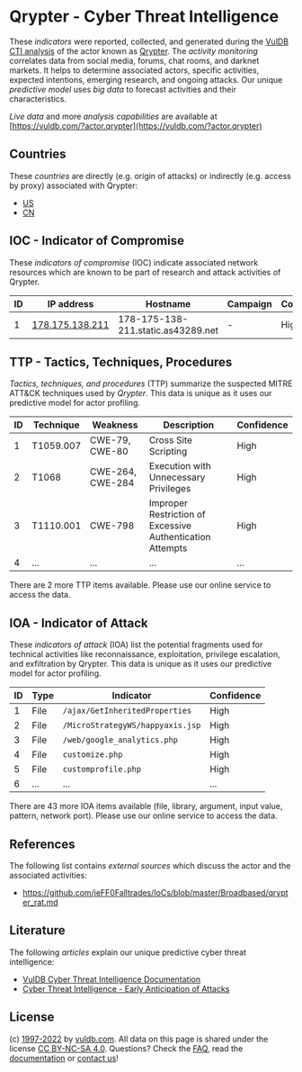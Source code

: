 # Qrypter - Cyber Threat Intelligence

These _indicators_ were reported, collected, and generated during the [VulDB CTI analysis](https://vuldb.com/?kb.cti) of the actor known as [Qrypter](https://vuldb.com/?actor.qrypter). The _activity monitoring_ correlates data from social media, forums, chat rooms, and darknet markets. It helps to determine associated actors, specific activities, expected intentions, emerging research, and ongoing attacks. Our unique _predictive model_ uses _big data_ to forecast activities and their characteristics.

_Live data_ and more _analysis capabilities_ are available at [https://vuldb.com/?actor.qrypter](https://vuldb.com/?actor.qrypter)

## Countries

These _countries_ are directly (e.g. origin of attacks) or indirectly (e.g. access by proxy) associated with Qrypter:

* [US](https://vuldb.com/?country.us)
* [CN](https://vuldb.com/?country.cn)

## IOC - Indicator of Compromise

These _indicators of compromise_ (IOC) indicate associated network resources which are known to be part of research and attack activities of Qrypter.

ID | IP address | Hostname | Campaign | Confidence
-- | ---------- | -------- | -------- | ----------
1 | [178.175.138.211](https://vuldb.com/?ip.178.175.138.211) | 178-175-138-211.static.as43289.net | - | High

## TTP - Tactics, Techniques, Procedures

_Tactics, techniques, and procedures_ (TTP) summarize the suspected MITRE ATT&CK techniques used by _Qrypter_. This data is unique as it uses our predictive model for actor profiling.

ID | Technique | Weakness | Description | Confidence
-- | --------- | -------- | ----------- | ----------
1 | T1059.007 | CWE-79, CWE-80 | Cross Site Scripting | High
2 | T1068 | CWE-264, CWE-284 | Execution with Unnecessary Privileges | High
3 | T1110.001 | CWE-798 | Improper Restriction of Excessive Authentication Attempts | High
4 | ... | ... | ... | ...

There are 2 more TTP items available. Please use our online service to access the data.

## IOA - Indicator of Attack

These _indicators of attack_ (IOA) list the potential fragments used for technical activities like reconnaissance, exploitation, privilege escalation, and exfiltration by Qrypter. This data is unique as it uses our predictive model for actor profiling.

ID | Type | Indicator | Confidence
-- | ---- | --------- | ----------
1 | File | `/ajax/GetInheritedProperties` | High
2 | File | `/MicroStrategyWS/happyaxis.jsp` | High
3 | File | `/web/google_analytics.php` | High
4 | File | `customize.php` | High
5 | File | `customprofile.php` | High
6 | ... | ... | ...

There are 43 more IOA items available (file, library, argument, input value, pattern, network port). Please use our online service to access the data.

## References

The following list contains _external sources_ which discuss the actor and the associated activities:

* https://github.com/jeFF0Falltrades/IoCs/blob/master/Broadbased/qrypter_rat.md

## Literature

The following _articles_ explain our unique predictive cyber threat intelligence:

* [VulDB Cyber Threat Intelligence Documentation](https://vuldb.com/?kb.cti)
* [Cyber Threat Intelligence - Early Anticipation of Attacks](https://www.scip.ch/en/?labs.20201022)

## License

(c) [1997-2022](https://vuldb.com/?kb.changelog) by [vuldb.com](https://vuldb.com/?kb.about). All data on this page is shared under the license [CC BY-NC-SA 4.0](https://creativecommons.org/licenses/by-nc-sa/4.0/). Questions? Check the [FAQ](https://vuldb.com/?kb.faq), read the [documentation](https://vuldb.com/?kb) or [contact us](https://vuldb.com/?contact)!
